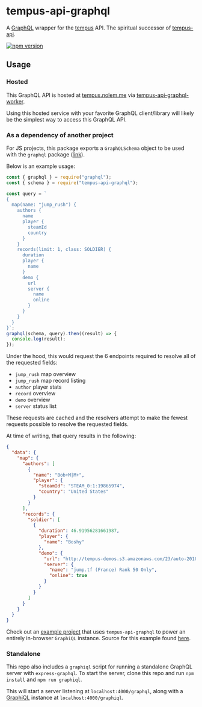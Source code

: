 # tempus-api-graphql

A [GraphQL](https://graphql.org/) wrapper for the [tempus](https://tempus2.xyz/) API. The spiritual successor of [tempus-api](https://github.com/arispoloway/tempus-api).

[![npm version](https://badge.fury.io/js/tempus-api-graphql.svg)](https://badge.fury.io/js/tempus-api-graphql)

## Usage

### Hosted

This GraphQL API is hosted at [tempus.nolem.me](https://tempus.nolem.me) via [tempus-api-graphql-worker](https://github.com/arispoloway/tempus-api-graphql-worker).

Using this hosted service with your favorite GraphQL client/library will likely be the simplest way to access this GraphQL API.

### As a dependency of another project

For JS projects, this package exports a `GraphQLSchema` object to be used with the `graphql` package ([link](https://www.npmjs.com/package/graphql)).

Below is an example usage:

```js
const { graphql } = require("graphql");
const { schema } = require("tempus-api-graphql");

const query = `
{
  map(name: "jump_rush") {
    authors {
      name
      player {
        steamId
        country
      }
    }
    records(limit: 1, class: SOLDIER) {
      duration
      player {
        name
      }
      demo {
        url
        server {
          name
          online
        }
      }
    }
  }
}`;
graphql(schema, query).then((result) => {
  console.log(result);
});
```

Under the hood, this would request the 6 endpoints required to resolve all of the requested fields:

- `jump_rush` map overview
- `jump_rush` map record listing
- `author` player stats
- `record` overview
- `demo` overview
- `server` status list

These requests are cached and the resolvers attempt to make the fewest requests possible to resolve the requested fields.

At time of writing, that query results in the following:

```json
{
  "data": {
    "map": {
      "authors": [
        {
          "name": "Bob+M|M+",
          "player": {
            "steamId": "STEAM_0:1:19865974",
            "country": "United States"
          }
        }
      ],
      "records": {
        "soldier": [
          {
            "duration": 46.91956281661987,
            "player": {
              "name": "Boshy"
            },
            "demo": {
              "url": "http://tempus-demos.s3.amazonaws.com/23/auto-20181102-140940-jump_rush.zip",
              "server": {
                "name": "jump.tf (France) Rank 50 Only",
                "online": true
              }
            }
          }
        ]
      }
    }
  }
}
```

Check out an [example project](https://xff7m.csb.app/) that uses `tempus-api-graphql` to power an entirely in-browser `GraphiQL` instance. Source for this example found [here](https://codesandbox.io/s/graphiql-tempus-api-graphql-demo-xff7m).

### Standalone

This repo also includes a `graphiql` script for running a standalone GraphQL server with `express-graphql`.
To start the server, clone this repo and run `npm install` and `npm run graphiql`.

This will start a server listening at `localhost:4000/graphql`, along with a [GraphiQL](https://github.com/graphql/graphiql) instance at `localhost:4000/graphiql`.

